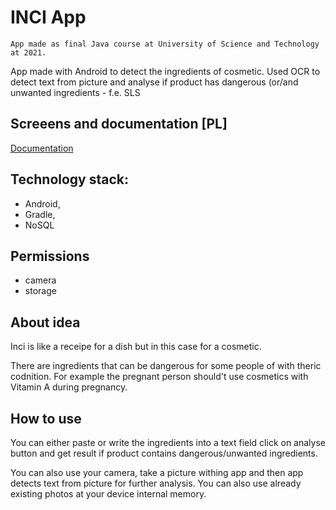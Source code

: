 # INCI App

```
App made as final Java course at University of Science and Technology at 2021.

```

App made with Android to detect the ingredients of cosmetic. Used OCR to detect text from picture and analyse if product has dangerous (or/and unwanted ingredients - f.e. SLS 

## Screeens and documentation [PL]

[Documentation](Documentation/Boczar_Adrianna_ZPO_projekt_Android.pdf)

## Technology stack: 
- Android,
- Gradle,
- NoSQL

## Permissions
- camera
- storage

## About idea
Inci is like a receipe for a dish but in this case for a cosmetic.

There are ingredients that can be dangerous for some people of with theric codnition. For example the pregnant person should't use cosmetics with Vitamin A during pregnancy.

## How to use
You can either paste or write the ingredients into a text field click on analyse button and get result if product contains dangerous/unwanted ingredients.

You can also use your camera, take a picture withing app and then app detects text from picture for further analysis. You can also use already existing photos at your device internal memory.
